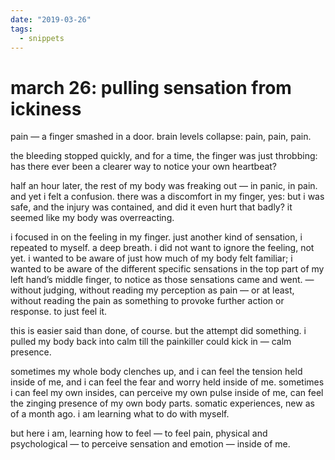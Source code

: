 ```yaml
---
date: "2019-03-26"
tags:
  - snippets
---
```

# march 26: pulling sensation from ickiness

pain — a finger smashed in a door. brain levels collapse: pain, pain, pain.

the bleeding stopped quickly, and for a time, the finger was just throbbing: has there ever been a clearer way to notice your own heartbeat?

half an hour later, the rest of my body was freaking out — in panic, in pain. and yet i felt a confusion. there was a discomfort in my finger, yes: but i was safe, and the injury was contained, and did it even hurt that badly? it seemed like my body was overreacting.

i focused in on the feeling in my finger. just another kind of sensation, i repeated to myself. a deep breath. i did not want to ignore the feeling, not yet. i wanted to be aware of just how much of my body felt familiar; i wanted to be aware of the different specific sensations in the top part of my left hand’s middle finger, to notice as those sensations came and went. — without judging, without reading my perception as pain — or at least, without reading the pain as something to provoke further action or response. to just feel it.

this is easier said than done, of course. but the attempt did something. i pulled my body back into calm till the painkiller could kick in — calm presence.

sometimes my whole body clenches up, and i can feel the tension held inside of me, and i can feel the fear and worry held inside of me. sometimes i can feel my own insides, can perceive my own pulse inside of me, can feel the zinging presence of my own body parts. somatic experiences, new as of a month ago. i am learning what to do with myself.

but here i am, learning how to feel — to feel pain, physical and psychological — to perceive sensation and emotion — inside of me.
